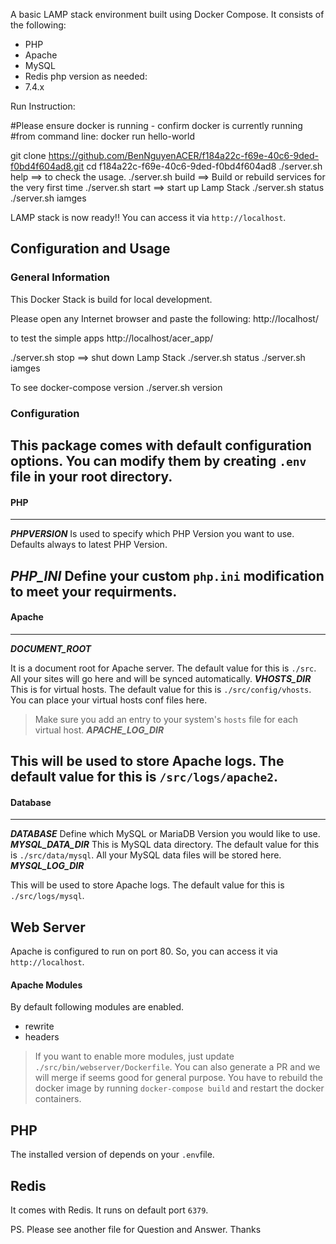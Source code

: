 
A basic LAMP stack environment built using Docker Compose. It consists of the following:

* PHP
* Apache
* MySQL
* Redis
php version as needed:
* 7.4.x

Run Instruction:

#Please ensure docker is running - confirm docker is currently running
#from command line: docker run hello-world

git clone https://github.com/BenNguyenACER/f184a22c-f69e-40c6-9ded-f0bd4f604ad8.git
cd f184a22c-f69e-40c6-9ded-f0bd4f604ad8
./server.sh help ==> to check the usage.
./server.sh build ==> Build or rebuild services for the very first time
./server.sh start ==> start up Lamp Stack
./server.sh status
./server.sh iamges

LAMP stack is now ready!! You can access it via `http://localhost`.
##  Configuration and Usage
### General Information
This Docker Stack is build for local development.

Please open any Internet browser and paste the following:
http://localhost/

to test the simple apps
http://localhost/acer_app/

./server.sh stop ==> shut down Lamp Stack
./server.sh status
./server.sh iamges

To see docker-compose version
./server.sh version


### Configuration
This package comes with default configuration options. You can modify them by creating `.env` file in your root directory.
---
#### PHP
---
_**PHPVERSION**_
Is used to specify which PHP Version you want to use. Defaults always to latest PHP Version.

_**PHP_INI**_
Define your custom `php.ini` modification to meet your requirments.
---
#### Apache
---
_**DOCUMENT_ROOT**_

It is a document root for Apache server. The default value for this is `./src`. All your sites will go here and will be synced automatically.
_**VHOSTS_DIR**_
This is for virtual hosts. The default value for this is `./src/config/vhosts`. You can place your virtual hosts conf files here.
> Make sure you add an entry to your system's `hosts` file for each virtual host.
_**APACHE_LOG_DIR**_

This will be used to store Apache logs. The default value for this is `/src/logs/apache2`.
---
#### Database
---
_**DATABASE**_
Define which MySQL or MariaDB Version you would like to use.
_**MYSQL_DATA_DIR**_
This is MySQL data directory. The default value for this is `./src/data/mysql`. All your MySQL data files will be stored here.
_**MYSQL_LOG_DIR**_

This will be used to store Apache logs. The default value for this is `./src/logs/mysql`.
## Web Server
Apache is configured to run on port 80. So, you can access it via `http://localhost`.

#### Apache Modules
By default following modules are enabled.
* rewrite
* headers
> If you want to enable more modules, just update `./src/bin/webserver/Dockerfile`. You can also generate a PR and we will merge if seems good for general purpose.
> You have to rebuild the docker image by running `docker-compose build` and restart the docker containers.

## PHP
The installed version of depends on your `.env`file.

## Redis
It comes with Redis. It runs on default port `6379`.




PS.
Please see another file for Question and Answer. Thanks
